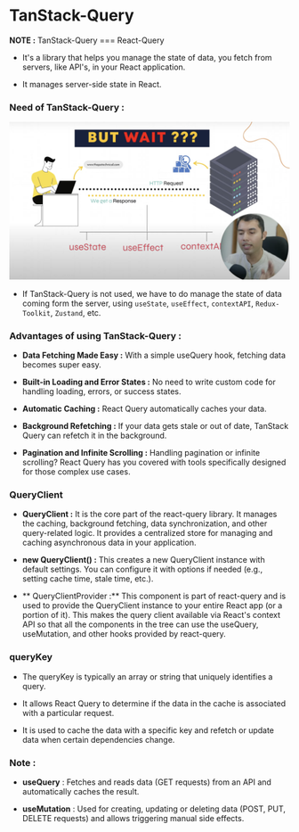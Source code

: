 # TanStack-Query

**NOTE :** TanStack-Query === React-Query

- It's a library that helps you manage the state of data, you fetch from servers, like API's, in your React application.

- It manages server-side state in React.

### Need of TanStack-Query : 

<img src="./assets/Pic-1.png" />

- If TanStack-Query is not used, we have to do manage the state of data coming form the server, using `useState`, `useEffect`, `contextAPI`, `Redux-Toolkit`, `Zustand`,  etc. 

### Advantages of using TanStack-Query : 

- **Data Fetching Made Easy :** With a simple useQuery hook, fetching data becomes super easy.

- **Built-in Loading and Error States :** No need to write custom code for handling loading, errors, or success states.

- **Automatic Caching :** React Query automatically caches your data.

- **Background Refetching :** If your data gets stale or out of date, TanStack Query can refetch it in the background.

- **Pagination and Infinite Scrolling :** Handling pagination or infinite scrolling? React Query has you covered with tools specifically designed for those complex use cases.

### QueryClient 

- **QueryClient :** It is the core part of the react-query library. It manages the caching, background fetching, data synchronization, and other query-related logic. It provides a centralized store for managing and caching asynchronous data in your application.

- **new QueryClient() :** This creates a new QueryClient instance with default settings. You can configure it with options if needed (e.g., setting cache time, stale time, etc.).

- ** QueryClientProvider :** This component is part of react-query and is used to provide the QueryClient instance to your entire React app (or a portion of it). This makes the query client available via React's context API so that all the components in the tree can use the useQuery, useMutation, and other hooks provided by react-query.

### queryKey 

- The queryKey is typically an array or string that uniquely identifies a query.

- It allows React Query to determine if the data in the cache is associated with a particular request.

- It is used to cache the data with a specific key and refetch or update data when certain dependencies change.

### Note :

- **useQuery** : Fetches and reads data (GET requests) from an API and automatically caches the result.

- **useMutation** : Used for creating, updating or deleting data (POST, PUT, DELETE requests) and allows triggering manual side effects.